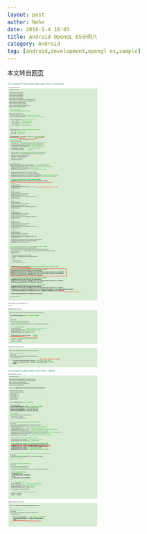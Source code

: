 ```yaml
---
layout: post
author: Nehe
date: 2016-1-4 18:45
title: Android OpenGL ES示例八
category: Android
tag: [android,development,opengl es,sample]
---
```


本文转自[网页](https://www3.ntu.edu.sg/home/ehchua/programming/android/Android_3D.html)

![OpenGL ES Samples](/public/img/android/opengles_sample8.png)
